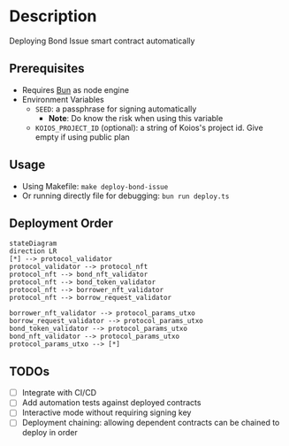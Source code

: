 # Description

Deploying Bond Issue smart contract automatically

## Prerequisites

- Requires [Bun](https://bun.sh/) as node engine
- Environment Variables
  - `SEED`: a passphrase for signing automatically
    - **Note**: Do know the risk when using this variable
  - `KOIOS_PROJECT_ID` (optional): a string of Koios's project id. Give empty if using public plan

## Usage

- Using Makefile: `make deploy-bond-issue`
- Or running directly file for debugging: `bun run deploy.ts`

## Deployment Order

```mermaid
stateDiagram
direction LR
[*] --> protocol_validator
protocol_validator --> protocol_nft
protocol_nft --> bond_nft_validator
protocol_nft --> bond_token_validator
protocol_nft --> borrower_nft_validator
protocol_nft --> borrow_request_validator

borrower_nft_validator --> protocol_params_utxo
borrow_request_validator --> protocol_params_utxo
bond_token_validator --> protocol_params_utxo
bond_nft_validator --> protocol_params_utxo
protocol_params_utxo --> [*]

```

## TODOs

- [ ] Integrate with CI/CD
- [ ] Add automation tests against deployed contracts
- [ ] Interactive mode without requiring signing key
- [ ] Deployment chaining: allowing dependent contracts can be chained to deploy in order
